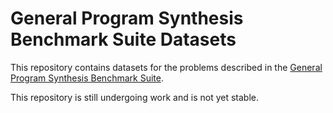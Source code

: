 # General Program Synthesis Benchmark Suite Datasets

This repository contains datasets for the problems described in the [General Program Synthesis Benchmark Suite](http://thelmuth.github.io/GECCO_2015_Benchmarks_Materials/).

This repository is still undergoing work and is not yet stable.
